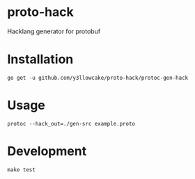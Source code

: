 # proto-hack
Hacklang generator for protobuf

# Installation
`go get -u github.com/y3llowcake/proto-hack/protoc-gen-hack`

# Usage
`protoc --hack_out=./gen-src example.proto`

# Development
`make test`
